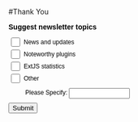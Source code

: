 #Thank You

<div id="qp_all270897" style="width:100%;"><div id="qp_main270897" rnd=1><div style="border-radius:6px;font-family:Arial;font-size:14px;font-weight:bold;color:rgb(0,0,0);margin-bottom:10px"><div>Suggest newsletter topics</div></div><form id="qp_form270897" action="http://www.poll-maker.com/results270897xd8FA4323-10" method="post" target="_blank" style="display:inline;margin:0px;padding:0px"><div style="border-radius:6px;color:rgb(0,0,0)"><input type=hidden name="qp_d270897" value="42084.2394675985-42084.2394759844"><div style="display:block;font-family:Arial;font-size:12px;color:rgb(0,0,0);padding-top:5px;padding-bottom:5px;clear:both;cursor:pointer;cursor:hand"class="qp_a" onClick="var c=this.getElementsByTagName('INPUT')[0]; if((!event.target?event.srcElement:event.target).tagName!='INPUT'){c.checked=(c.type=='radio'?true:!c.checked)};var i=this.parentNode.parentNode.parentNode.getElementsByTagName('INPUT');for(var k=0;k<i.length;k++){i[k].parentNode.parentNode.setAttribute('sel',i[k].checked?1:0)}"><span style="display:block;padding-left:30px;pointer-events:none"><input style="float:left;width:18px;margin-left:-25px;margin-top:-2px;padding:0px;height:18px" name="qp_v270897" type="checkbox" value="1">News and updates</span></div><div style="display:block;font-family:Arial;font-size:12px;color:rgb(0,0,0);padding-top:5px;padding-bottom:5px;clear:both;cursor:pointer;cursor:hand"class="qp_a" onClick="var c=this.getElementsByTagName('INPUT')[0]; if((!event.target?event.srcElement:event.target).tagName!='INPUT'){c.checked=(c.type=='radio'?true:!c.checked)};var i=this.parentNode.parentNode.parentNode.getElementsByTagName('INPUT');for(var k=0;k<i.length;k++){i[k].parentNode.parentNode.setAttribute('sel',i[k].checked?1:0)}"><span style="display:block;padding-left:30px;pointer-events:none"><input style="float:left;width:18px;margin-left:-25px;margin-top:-2px;padding:0px;height:18px" name="qp_v270897" type="checkbox" value="2">Noteworthy plugins</span></div><div style="display:block;font-family:Arial;font-size:12px;color:rgb(0,0,0);padding-top:5px;padding-bottom:5px;clear:both;cursor:pointer;cursor:hand"class="qp_a" onClick="var c=this.getElementsByTagName('INPUT')[0]; if((!event.target?event.srcElement:event.target).tagName!='INPUT'){c.checked=(c.type=='radio'?true:!c.checked)};var i=this.parentNode.parentNode.parentNode.getElementsByTagName('INPUT');for(var k=0;k<i.length;k++){i[k].parentNode.parentNode.setAttribute('sel',i[k].checked?1:0)}"><span style="display:block;padding-left:30px;pointer-events:none"><input style="float:left;width:18px;margin-left:-25px;margin-top:-2px;padding:0px;height:18px" name="qp_v270897" type="checkbox" value="3">ExtJS statistics</span></div><div style="display:block;font-family:Arial;font-size:12px;color:rgb(0,0,0);padding-top:5px;padding-bottom:5px;clear:both;cursor:pointer;cursor:hand"class="qp_a" onClick="var c=this.getElementsByTagName('INPUT')[0]; if((!event.target?event.srcElement:event.target).tagName!='INPUT'){c.checked=(c.type=='radio'?true:!c.checked)};var i=this.parentNode.parentNode.parentNode.getElementsByTagName('INPUT');for(var k=0;k<i.length;k++){i[k].parentNode.parentNode.setAttribute('sel',i[k].checked?1:0)}"><span style="display:block;padding-left:30px;pointer-events:none"><input style="float:left;width:18px;margin-left:-25px;margin-top:-2px;padding:0px;height:18px" name="qp_v270897" type="checkbox" value="999">Other</span></div><div id="qp_ot270897" style="display:block;font-family:Arial;font-size:12px;color:rgb(0,0,0);padding-top:5px;padding-bottom:5px;clear:both;cursor:pointer;cursor:hand"><div style="padding-left:33px">Please Specify: <input style="width:120px;position:relative;top:2px" name='qp_other270897' type=text value=''></div></div></div><div style="padding-top:5px;margin-right:-5px;clear:both"><a style="text-decoration:none"class="qp_btna" href="#"><input name="qp_b270897" class="btn btn-primary" type="submit" btype="v" value="Submit"></a><a style="text-decoration:none"class="qp_btna" href="#"></a></div></form></div></div><script src="http://scripts.poll-maker.com/3012/scpolls.js" language="javascript"></script>
